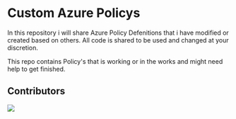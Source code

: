 # Custom Azure Policys

In this repository i will share Azure Policy Defenitions that i have modified or created based on others. All code is shared to be used and changed at your discretion.

This repo contains Policy's that is working or in the works and might need help to get finished.

## Contributors
<a href="https://github.com/jantorep/CustomAzurePolicys/graphs/contributors">
  <img src="https://contrib.rocks/image?repo=jantorep/CustomAzurePolicyse" />
</a>

